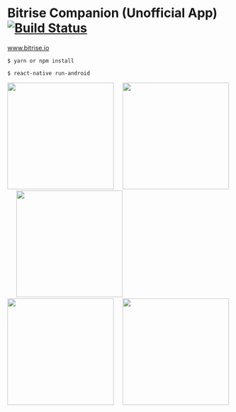 # Bitrise Companion (Unofficial App) [![Build Status](https://www.bitrise.io/app/4ba5613c780c286f/status.svg?token=DdUSNiFheQQs8V1lfocYEA)](https://www.bitrise.io/app/4ba5613c780c286f)
www.bitrise.io

```
$ yarn or npm install
```

```
$ react-native run-android
```

<img src="{{site.url}}{{site.baseurl}}/screenshots/Screenshot_1.png" width="240" />&nbsp;&nbsp;&nbsp;&nbsp;
<img src="{{site.url}}{{site.baseurl}}/screenshots/Screenshot_2.png" width="240" />&nbsp;&nbsp;&nbsp;&nbsp;
<img src="{{site.url}}{{site.baseurl}}/screenshots/Screenshot_3.png" width="240" />&nbsp;&nbsp;&nbsp;&nbsp;
<img src="{{site.url}}{{site.baseurl}}/screenshots/Screenshot_4.png" width="240" />&nbsp;&nbsp;&nbsp;&nbsp;
<img src="{{site.url}}{{site.baseurl}}/screenshots/Screenshot_5.png" width="240" />&nbsp;&nbsp;&nbsp;&nbsp;
